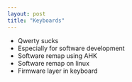 ```yaml
---
layout: post
title: "Keyboards"
---
```


* Qwerty sucks
* Especially for software development
* Software remap using AHK
* Software remap on linux
* Firmware layer in keyboard
